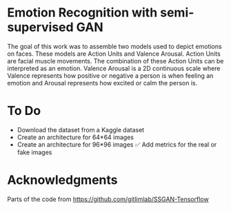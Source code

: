 # Emotion Recognition with semi-supervised GAN

The goal of this work was to assemble two models used to depict emotions on faces. These models are Action Units and Valence Arousal.
Action Units are facial muscle movements. The combination of these Action Units can be interpreted as an emotion. 
Valence Arousal is a 2D continuous scale where Valence represents how positive or negative a person is when feeling an emotion and Arousal represents how excited or calm the person is.

# To Do

- Download the dataset from a Kaggle dataset
- Create an architecture for 64*64 images
- Create an architecture for 96*96 images
✅ Add metrics for the real or fake images

# Acknowledgments

Parts of the code from https://github.com/gitlimlab/SSGAN-Tensorflow

